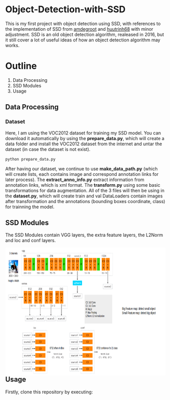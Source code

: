 # Object-Detection-with-SSD
This is my first project with object detection using SSD, with references to the implementation of SSD from [amdegroot](https://github.com/amdegroot/ssd.pytorch/commits?author=amdegroot) and [huutrinh68](https://github.com/huutrinh68/dl-pytorch) with minor adjustment. SSD is an old object detection algorithm, realeased in 2016, but it still cover a lot of useful ideas of how an object detection algorithm may works.
# Outline
1. Data Processing
2. SSD Modules
3. Usage

## Data Processing
### Dataset
Here, I am using the VOC2012 dataset for training my SSD model. You can download it automatically by using the **prepare_data.py**, which will create a data folder and install the VOC2012 dataset from the internet and untar the dataset (in case the dataset is not exist).
```
python prepare_data.py
```
After having our dataset, we continue to use **make_data_path.py** (which will create lists, each contains image and correspond annotation links for later process). The **extract_anno_info.py** extract information from annotation links, which is xml format. The **transform.py** using some basic transformations for data augmentation. All of the 3 files will then be using in the **dataset.py**, which will create train and val DataLoaders contain images after transformation and the annotations (bounding boxes coordinate, class) for trainning the model.

## SSD Modules
The SSD Modules contain VGG layers, the extra feature layers, the L2Norm and loc and conf layers.

<img align = "left" src = "https://github.com/TaiQuach123/Object-Detection-with-SSD/blob/main/%2308_SSDmodel.png" height=400/>



## Usage
Firstly, clone this repository by executing:
```
```

